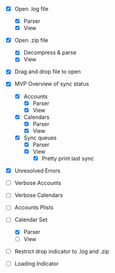 - [x] Open .log file
    - [x] Parser
    - [x] View
- [x] Open .zip file
    - [x] Decompress & parse
    - [x] View
- [x] Drag and drop file to open
- [x] MVP Overview of sync status
    - [x] Accounts
        - [x] Parser
        - [x] View
    - [x] Calendars
        - [x] Parser
        - [x] View
    - [x] Sync queues
        - [x] Parser
        - [x] View
            - [x] Pretty print last sync
- [x] Unresolved Errors
- [ ] Verbose Accounts
- [ ] Verbose Calendars
- [ ] Accounts Plists
- [ ] Calendar Set
    - [x] Parser
    - [ ] View
- [ ] Restrict drop indicator to .log and .zip
- [ ] Loading Indicator


